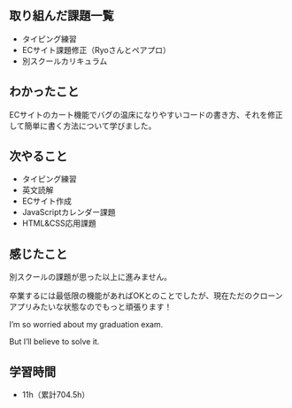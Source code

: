 ## 取り組んだ課題一覧
- タイピング練習
- ECサイト課題修正（Ryoさんとペアプロ）
- 別スクールカリキュラム
## わかったこと
ECサイトのカート機能でバグの温床になりやすいコードの書き方、それを修正して簡単に書く方法について学びました。
## 次やること
- タイピング練習
- 英文読解
- ECサイト作成
- JavaScriptカレンダー課題
- HTML&CSS応用課題
## 感じたこと
別スクールの課題が思った以上に進みません。

卒業するには最低限の機能があればOKとのことでしたが、現在ただのクローンアプリみたいな状態なのでもっと頑張ります！

I’m so worried about my graduation exam.

But I’ll believe to solve it.

## 学習時間
- 11h（累計704.5h）
